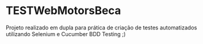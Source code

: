 # TESTWebMotorsBeca
Projeto realizado em dupla para prática de criação de testes automatizados utilizando Selenium e Cucumber BDD Testing ;)
